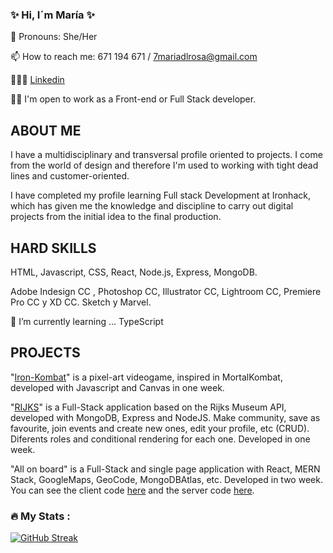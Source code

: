 ### ✨ Hi, I´m María ✨
 💖 Pronouns: She/Her

 📫 How to reach me: 671 194 671 / 7mariadlrosa@gmail.com  
 
 👩🏼‍💻 [Linkedin](https://www.linkedin.com/in/mar%C3%ADa-fern%C3%A1ndez-de-la-rosa-0383a3121/?locale=en_US)
 
 💪🏻 I'm open to work as a Front-end or Full Stack developer. 


## ABOUT ME

I have a multidisciplinary and transversal profile oriented to projects. I come from the world of design and therefore I'm used to working with tight dead lines and customer-oriented.

I have completed my profile learning Full stack Development at Ironhack, which has given me the knowledge and discipline to carry out digital projects from the initial idea to the final production.

## HARD SKILLS

HTML, Javascript, CSS, React, Node.js, Express, MongoDB. 

Adobe Indesign CC , Photoshop CC, Illustrator CC, Lightroom CC, Premiere Pro CC y XD CC. Sketch y Marvel. 

 🌱 I’m currently learning ... TypeScript

## PROJECTS

"[Iron-Kombat](https://github.com/7mariadlrosa/IRON-KOMBAT-BIEN)" is a pixel-art videogame, inspired in MortalKombat, developed with Javascript and Canvas in one week.

"[RIJKS](https://github.com/7mariadlrosa/RIJKS-v.2/tree/main/RIJKS-v.2)" is a Full-Stack application based on the Rijks Museum API, developed with MongoDB, Express and NodeJS. Make community, save as favourite, join events and create new ones, edit your profile, etc (CRUD). Diferents roles and conditional rendering for each one. Developed in one week.

"All on board" is a Full-Stack and single page application with React, MERN Stack, GoogleMaps, GeoCode, MongoDBAtlas, etc. Developed in two week. You can see the client code [here](https://github.com/7mariadlrosa/All-on-Board-client) and the server code [here](https://github.com/7mariadlrosa/All-on-Board-server).

### :fire: My Stats :

[![GitHub Streak](http://github-readme-streak-stats.herokuapp.com?user=7mariadlrosa&theme=dark&background=000000)](https://git.io/streak-stats)
